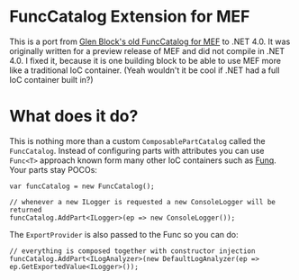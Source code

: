 FuncCatalog Extension for MEF
======================================================================

This is a port from [Glen Block's old FuncCatalog for MEF](https://skydrive.live.com/self.aspx/blog/FuncCatalogExtensions.zip?cid=f8b2fd72406fb218&sc=documents) to .NET 4.0. It was originally written for a preview release of MEF and did not compile in .NET 4.0. I fixed it, because it is one building block to be able to use MEF more like a traditional IoC container. (Yeah wouldn't it be cool if .NET had a full IoC container built in?)  

# What does it do?

This is nothing more than a custom `ComposablePartCatalog` called the `FuncCatalog`. Instead of configuring parts with attributes you can use `Func<T>` approach known form many other IoC containers such as [Funq](http://funq.codeplex.com/). Your parts stay POCOs:

    var funcCatalog = new FuncCatalog();

    // whenever a new ILogger is requested a new ConsoleLogger will be returned
    funcCatalog.AddPart<ILogger>(ep => new ConsoleLogger());

The `ExportProvider` is also passed to the Func so you can do:

    // everything is composed together with constructor injection
    funcCatalog.AddPart<ILogAnalyzer>(new DefaultLogAnalyzer(ep => ep.GetExportedValue<ILogger>());